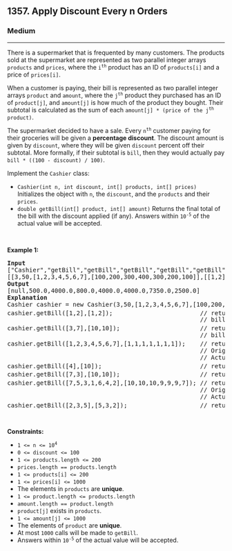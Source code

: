 <h2>1357. Apply Discount Every n Orders</h2><h3>Medium</h3><hr><div><p>There is a supermarket that is frequented by many customers. The products sold at the supermarket are represented as two parallel integer arrays <code>products</code> and <code>prices</code>, where the <code>i<sup>th</sup></code> product has an ID of <code>products[i]</code> and a price of <code>prices[i]</code>.</p>

<p>When a customer is paying, their bill is represented as two parallel integer arrays <code>product</code> and <code>amount</code>, where the <code>j<sup>th</sup></code> product they purchased has an ID of <code>product[j]</code>, and <code>amount[j]</code> is how much of the product they bought. Their subtotal is calculated as the sum of each <code>amount[j] * (price of the j<sup>th</sup> product)</code>.</p>

<p>The supermarket decided to have a sale. Every <code>n<sup>th</sup></code> customer paying for their groceries will be given a <strong>percentage discount</strong>. The discount amount is given by <code>discount</code>, where they will be given <code>discount</code> percent off their subtotal. More formally, if their subtotal is <code>bill</code>, then they would actually pay <code>bill * ((100 - discount) / 100)</code>.</p>

<p>Implement the <code>Cashier</code> class:</p>

<ul>
	<li><code>Cashier(int n, int discount, int[] products, int[] prices)</code> Initializes the object with <code>n</code>, the <code>discount</code>, and the <code>products</code> and their <code>prices</code>.</li>
	<li><code>double getBill(int[] product, int[] amount)</code> Returns the final total of the bill with the discount applied (if any). Answers within <code>10<sup>-5</sup></code> of the actual value will be accepted.</li>
</ul>

<p>&nbsp;</p>
<p><strong>Example 1:</strong></p>

<pre><strong>Input</strong>
["Cashier","getBill","getBill","getBill","getBill","getBill","getBill","getBill"]
[[3,50,[1,2,3,4,5,6,7],[100,200,300,400,300,200,100]],[[1,2],[1,2]],[[3,7],[10,10]],[[1,2,3,4,5,6,7],[1,1,1,1,1,1,1]],[[4],[10]],[[7,3],[10,10]],[[7,5,3,1,6,4,2],[10,10,10,9,9,9,7]],[[2,3,5],[5,3,2]]]
<strong>Output</strong>
[null,500.0,4000.0,800.0,4000.0,4000.0,7350.0,2500.0]
<strong>Explanation</strong>
Cashier cashier = new Cashier(3,50,[1,2,3,4,5,6,7],[100,200,300,400,300,200,100]);
cashier.getBill([1,2],[1,2]);                        // return 500.0. 1<sup>st</sup> customer, no discount.
                                                     // bill = 1 * 100 + 2 * 200 = 500.
cashier.getBill([3,7],[10,10]);                      // return 4000.0. 2<sup>nd</sup> customer, no discount.
                                                     // bill = 10 * 300 + 10 * 100 = 4000.
cashier.getBill([1,2,3,4,5,6,7],[1,1,1,1,1,1,1]);    // return 800.0. 3<sup>rd</sup> customer, 50% discount.
                                                     // Original bill = 1600
                                                     // Actual bill = 1600 * ((100 - 50) / 100) = 800.
cashier.getBill([4],[10]);                           // return 4000.0. 4<sup>th</sup> customer, no discount.
cashier.getBill([7,3],[10,10]);                      // return 4000.0. 5<sup>th</sup> customer, no discount.
cashier.getBill([7,5,3,1,6,4,2],[10,10,10,9,9,9,7]); // return 7350.0. 6<sup>th</sup> customer, 50% discount.
                                                     // Original bill = 14700, but with
                                                     // Actual bill = 14700 * ((100 - 50) / 100) = 7350.
cashier.getBill([2,3,5],[5,3,2]);                    // return 2500.0.  6<sup>th</sup> customer, no discount.
</pre>

<p>&nbsp;</p>
<p><strong>Constraints:</strong></p>

<ul>
	<li><code>1 &lt;= n &lt;= 10<sup>4</sup></code></li>
	<li><code>0 &lt;= discount &lt;= 100</code></li>
	<li><code>1 &lt;= products.length &lt;= 200</code></li>
	<li><code>prices.length == products.length</code></li>
	<li><code>1 &lt;= products[i] &lt;= 200</code></li>
	<li><code>1 &lt;= prices[i] &lt;= 1000</code></li>
	<li>The elements in <code>products</code> are <strong>unique</strong>.</li>
	<li><code>1 &lt;= product.length &lt;= products.length</code></li>
	<li><code>amount.length == product.length</code></li>
	<li><code>product[j]</code> exists in <code>products</code>.</li>
	<li><code>1 &lt;= amount[j] &lt;= 1000</code></li>
	<li>The elements of <code>product</code> are <strong>unique</strong>.</li>
	<li>At most <code>1000</code> calls will be made to <code>getBill</code>.</li>
	<li>Answers within <code>10<sup>-5</sup></code> of the actual value will be accepted.</li>
</ul>
</div>